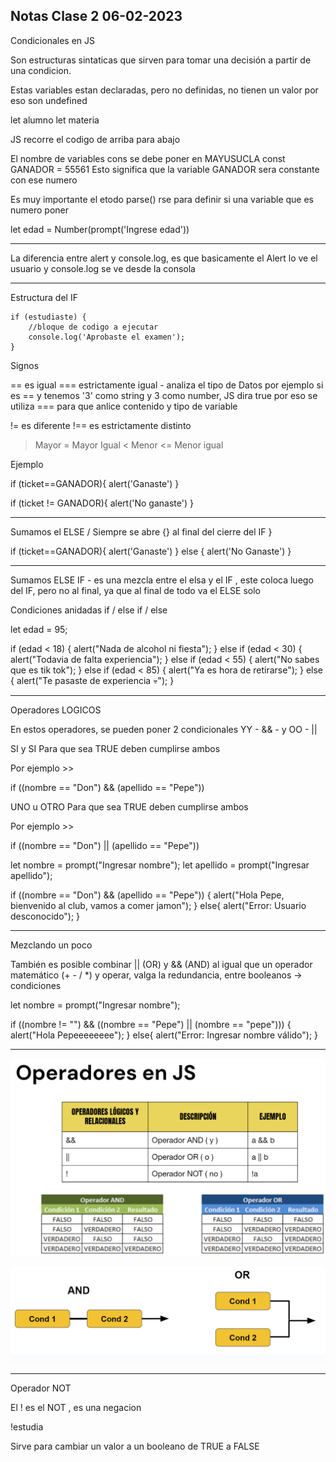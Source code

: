 Notas Clase 2 06-02-2023
-----------------------------------------------------------------------
Condicionales en JS

Son estructuras sintaticas que sirven para tomar una decisión a partir de una condicion.

Estas variables estan declaradas, pero no definidas, no tienen un valor por eso son undefined

let alumno
let materia

JS recorre el codigo de arriba para abajo

El nombre de variables cons se debe poner en MAYUSUCLA
const GANADOR = 55561
Esto significa que la variable GANADOR sera constante con ese numero

Es muy importante el etodo parse() rse para definir si una variable que es numero poner

let edad = Number(prompt('Ingrese edad'))

-----------------------------------------------------------------------

La diferencia entre alert y console.log, es que basicamente el Alert lo ve el usuario y console.log se ve desde la consola

-----------------------------------------------------------------------

Estructura del IF

    if (estudiaste) {
        //bloque de codigo a ejecutar
        console.log('Aprobaste el examen');
    }

Signos 

== es igual 
=== estrictamente igual - analiza el tipo de Datos
por ejemplo si es == y tenemos '3' como string y 3 como number, JS dira true
por eso se utiliza === para que anlice contenido y tipo de variable

!= es diferente
!== es estrictamente distinto


> Mayor
>= Mayor Igual
< Menor
<= Menor igual

Ejemplo

if (ticket==GANADOR){
    alert('Ganaste')
}

if (ticket != GANADOR){
    alert('No ganaste')
}

-----------------------------------------------------------------------

Sumamos el ELSE / Siempre se abre {} al final del cierre del IF } 

if (ticket==GANADOR){
    alert('Ganaste')
} else {
alert('No Ganaste')
}

-----------------------------------------------------------------------


Sumamos ELSE IF  - es una mezcla entre el elsa y el IF , este coloca luego del IF, pero no al final, ya que al final de todo va el ELSE solo

Condiciones anidadas 
if / else if / else

let edad = 95;

if (edad < 18) {
    alert("Nada de alcohol ni fiesta");
} else if (edad < 30) {
    alert("Todavia de falta experiencia");
} else if (edad < 55) {
    alert("No sabes que es tik tok");
} else if (edad < 85) {
    alert("Ya es hora de retirarse");
} else {
    alert("Te pasaste de experiencia 💀");
}

-----------------------------------------------------------------------

Operadores LOGICOS

En estos operadores, se pueden poner 2 condicionales YY - && - y  OO - || 


SI y SI Para que sea TRUE deben cumplirse ambos

Por ejemplo >>

 if ((nombre == "Don") && (apellido == "Pepe")) 



UNO u OTRO Para que sea TRUE deben cumplirse ambos

Por ejemplo >> 

if ((nombre == "Don") || (apellido == "Pepe")) 


let nombre   = prompt("Ingresar nombre");
let apellido = prompt("Ingresar apellido");

if ((nombre == "Don") && (apellido == "Pepe")) {
    alert("Hola Pepe, bienvenido al club, vamos a comer jamon"); 
} else{
    alert("Error: Usuario desconocido");
}

-----------------------------------------------------------------------

Mezclando un poco

También es posible combinar || (OR) y && (AND) al igual que un operador matemático (+ - / *) y operar, valga la redundancia, entre booleanos → condiciones

let nombre  = prompt("Ingresar nombre");

if ((nombre != "") && ((nombre == "Pepe") || (nombre == "pepe"))) {
    alert("Hola Pepeeeeeeee"); 
} else{
    alert("Error: Ingresar nombre válido");
}

-----------------------------------------------------------------------


![alt text](image-1.png)

![alt text](image-2.png)

-----------------------------------------------------------------------

Operador NOT

El ! es el NOT , es una negacion

!estudia 

Sirve para cambiar un valor a un booleano de TRUE a FALSE 